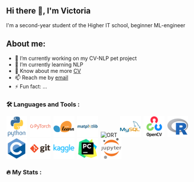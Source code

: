 ## Hi there 👋, I'm Victoria
I'm a second-year student of the Higher IT school, beginner ML-engineer

## About me:
- 🔭 I’m currently working on my CV-NLP pet project
- 🌱 I’m currently learning NLP
- 📄 Know about me more [CV](cv-link)
- 📫 Reach me by [email](mailto:email-addres)
- ⚡ Fun fact: ...

### :hammer_and_wrench: Languages and Tools :
<div>
  <img src="https://github.com/devicons/devicon/blob/master/icons/python/python-original-wordmark.svg" title="Python" alt="Python" width="56" height="56"/>&nbsp;
  <img src="https://github.com/devicons/devicon/blob/master/icons/pytorch/pytorch-plain-wordmark.svg" title="Pytorch" alt="Pytorch" width="56" height="56"/>&nbsp;
  <img src="https://github.com/devicons/devicon/blob/master/icons/scikitlearn/scikitlearn-original.svg" title="Sklearn" alt="Sklearn" width="56" height="56"/>&nbsp;
  <img src="https://github.com/devicons/devicon/blob/master/icons/matplotlib/matplotlib-original-wordmark.svg" title="Matplotlib" alt="Matplotlib" width="56" height="56"/>&nbsp;
  <img src="https://github.com/microsoft/onnxruntime/blob/main/docs/images/ONNX_Runtime_logo_dark.png" title="ORT" alt="ORT" width="84" height="56"/>&nbsp;
  <img src="https://github.com/devicons/devicon/blob/master/icons/mysql/mysql-original-wordmark.svg" title="MySQL" alt="MySQL" width="56" height="56"/>&nbsp;
  <img src="https://github.com/devicons/devicon/blob/master/icons/opencv/opencv-original-wordmark.svg" title="OpenCV" alt="OpenCV" width="56" height="56"/>&nbsp;
  <img src="https://github.com/devicons/devicon/blob/master/icons/r/r-original.svg" title="R" alt="R" width="56" height="56"/>&nbsp;
  <img src="https://github.com/devicons/devicon/blob/master/icons/c/c-original.svg" title="Cpp" alt="Cpp" width="56" height="56"/>&nbsp;
  <img src="https://github.com/devicons/devicon/blob/master/icons/git/git-original-wordmark.svg" title="Git" alt="Git" width="56" height="56"/>&nbsp;
  <img src="https://github.com/devicons/devicon/blob/master/icons/kaggle/kaggle-original-wordmark.svg" title="Kaggle" alt="Kaggle" width="56" height="56"/>&nbsp;
  <img src="https://github.com/devicons/devicon/blob/master/icons/pycharm/pycharm-original.svg" title="Pycharm" alt="Pycharm" width="56" height="56"/>&nbsp;
  <img src="https://github.com/devicons/devicon/blob/master/icons/jupyter/jupyter-original-wordmark.svg" title="Jupyter" alt="Jupyter" width="56" height="56"/>&nbsp;
</div>

### :fire: My Stats :
<div id="stat" align="center">
    <img src="https://github-profile-summary-cards.vercel.app/api/cards/profile-details?username=VictoriaKlyueva&theme=github_dark" alt=""/>
    <img src="https://github-profile-summary-cards.vercel.app/api/cards/most-commit-language?username=VictoriaKlyueva&theme=github_dark" alt=""/>
    <img src="https://github-profile-summary-cards.vercel.app/api/cards/stats?username=VictoriaKlyueva&theme=github_dark" alt=""/>
</div>

<!-- [![Leetcode Stats](https://leetcard.jacoblin.cool/vika_klyueva)](https://leetcode.com/u/vika_klyueva) -->
